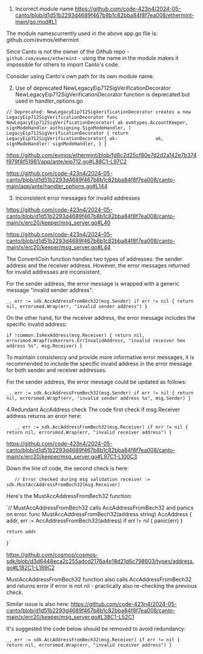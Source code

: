 1. Incorrect module name
https://github.com/code-423n4/2024-05-canto/blob/d1d51b2293d4689f467b8b1c82bba84f8f7ea008/ethermint-main/go.mod#L1

The module namescurrently used in the above app.go file is:
github.com/evmos/ethermint

Since Canto is not the owner of the Github repo - `github.com/evmos/ethermint` - using the name in the module makes it impossible for others to import Canto's code.

Consider using Canto's own path for its own module name.

2. Use of deprecated NewLegacyEip712SigVerificationDecorator 
NewLegacyEip712SigVerificationDecorator function is deprecated but used in handler_options.go

`// Deprecated: NewLegacyEip712SigVerificationDecorator creates a new LegacyEip712SigVerificationDecorator
func NewLegacyEip712SigVerificationDecorator(
	ak evmtypes.AccountKeeper,
	signModeHandler authsigning.SignModeHandler,
) LegacyEip712SigVerificationDecorator {
	return LegacyEip712SigVerificationDecorator{
		ak:              ak,
		signModeHandler: signModeHandler,
	}
}`

https://github.com/evmos/ethermint/blob/fd8c2d25cf80e7d2d2a142e7b374f979f8f51981/app/ante/eip712.go#L88C1-L97C2

https://github.com/code-423n4/2024-05-canto/blob/d1d51b2293d4689f467b8b1c82bba84f8f7ea008/canto-main/app/ante/handler_options.go#L144


3. Inconsistent error messages for invalid addresses

https://github.com/code-423n4/2024-05-canto/blob/d1d51b2293d4689f467b8b1c82bba84f8f7ea008/canto-main/x/erc20/keeper/msg_server.go#L40

https://github.com/code-423n4/2024-05-canto/blob/d1d51b2293d4689f467b8b1c82bba84f8f7ea008/canto-main/x/erc20/keeper/msg_server.go#L44

The ConvertCoin function handles two types of addresses: the sender address and the receiver address. However, the error messages returned for invalid addresses are inconsistent.

For the sender address, the error message is wrapped with a generic message "invalid sender address":

`_, err := sdk.AccAddressFromBech32(msg.Sender)
	if err != nil {
		return nil, errorsmod.Wrap(err, "invalid sender address")
	}`

On the other hand, for the receiver address, the error message includes the specific invalid address:

`if !common.IsHexAddress(msg.Receiver) {
		return nil, errorsmod.Wrapf(sdkerrors.ErrInvalidAddress, "invalid receiver hex address %s", msg.Receiver)
	}
`

To maintain consistency and provide more informative error messages, it is recommended to include the specific invalid address in the error message for both sender and receiver addresses.

For the sender address, the error message could be updated as follows:

`_, err := sdk.AccAddressFromBech32(msg.Sender)
if err != nil {
    return nil, errorsmod.Wrapf(err, "invalid sender address %s", msg.Sender)
}
`

4.Redundant AccAddress check
The code first check if msg.Receiver address returns an error here:

`	_, err := sdk.AccAddressFromBech32(msg.Receiver)
	if err != nil {
		return nil, errorsmod.Wrap(err, "invalid receiver address")
	}`

https://github.com/code-423n4/2024-05-canto/blob/d1d51b2293d4689f467b8b1c82bba84f8f7ea008/canto-main/x/erc20/keeper/msg_server.go#L97C1-L100C3

Down the line of code, the second check is here:

`	// Error checked during msg validation
	receiver := sdk.MustAccAddressFromBech32(msg.Receiver)`

Here's the MustAccAddressFromBech32 function:

`// MustAccAddressFromBech32 calls AccAddressFromBech32 and panics on error.
func MustAccAddressFromBech32(address string) AccAddress {
	addr, err := AccAddressFromBech32(address)
	if err != nil {
		panic(err)
	}

	return addr
}`

https://github.com/cosmos/cosmos-sdk/blob/d3d6448eca2c255adcd2176a4e18d21d6c798603/types/address.go#L182C1-L189C2

MustAccAddressFromBech32 function also calls AccAddressFromBech32 and returns error if error is not nil - practically also re-checking the previous check.

Similar issue is also here:
https://github.com/code-423n4/2024-05-canto/blob/d1d51b2293d4689f467b8b1c82bba84f8f7ea008/canto-main/x/erc20/keeper/msg_server.go#L38C1-L52C1

It's suggested the code below should be removed to avoid redundancy:

`_, err := sdk.AccAddressFromBech32(msg.Receiver)
	if err != nil {
		return nil, errorsmod.Wrap(err, "invalid receiver address")
	}`






